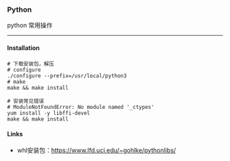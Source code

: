 ### Python
python 常用操作

---

#### Installation
```
# 下载安装包，解压
# configure
./configure --prefix=/usr/local/python3
# make
make && make install

# 安装常见错误
# ModuleNotFoundError: No module named '_ctypes'
yum install -y libffi-devel
make && make install
```

#### Links
- whl安装包：https://www.lfd.uci.edu/~gohlke/pythonlibs/
